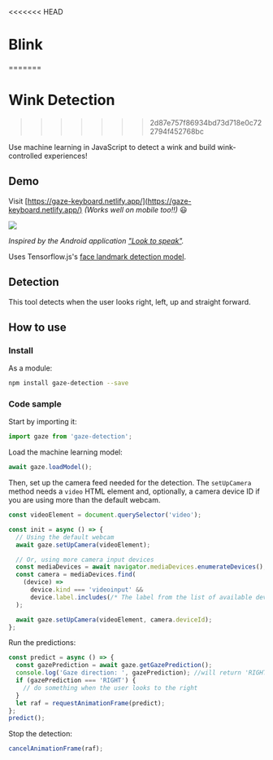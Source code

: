 <<<<<<< HEAD
# Blink
=======
# Wink Detection
>>>>>>> 2d87e757f86934bd73d718e0c722794f452768bc

Use machine learning in JavaScript to detect a wink and build wink-controlled experiences!

## Demo

Visit [https://gaze-keyboard.netlify.app/](https://gaze-keyboard.netlify.app/) _(Works well on mobile too!!)_ 😃

![](gaze-demo.gif)

_Inspired by the Android application ["Look to speak"](https://play.google.com/store/apps/details?id=com.androidexperiments.looktospeak)._

Uses Tensorflow.js's [face landmark detection model](https://www.npmjs.com/package/@tensorflow-models/face-landmarks-detection).

## Detection

This tool detects when the user looks right, left, up and straight forward.

## How to use

### Install

As a module:

```bash
npm install gaze-detection --save
```

### Code sample

Start by importing it:

```js
import gaze from 'gaze-detection';
```

Load the machine learning model:

```js
await gaze.loadModel();
```

Then, set up the camera feed needed for the detection. The `setUpCamera` method needs a `video` HTML element and, optionally, a camera device ID if you are using more than the default webcam.

```js
const videoElement = document.querySelector('video');

const init = async () => {
  // Using the default webcam
  await gaze.setUpCamera(videoElement);

  // Or, using more camera input devices
  const mediaDevices = await navigator.mediaDevices.enumerateDevices();
  const camera = mediaDevices.find(
    (device) =>
      device.kind === 'videoinput' &&
      device.label.includes(/* The label from the list of available devices*/)
  );

  await gaze.setUpCamera(videoElement, camera.deviceId);
};
```

Run the predictions:

```js
const predict = async () => {
  const gazePrediction = await gaze.getGazePrediction();
  console.log('Gaze direction: ', gazePrediction); //will return 'RIGHT', 'LEFT', 'STRAIGHT' or 'TOP'
  if (gazePrediction === 'RIGHT') {
    // do something when the user looks to the right
  }
  let raf = requestAnimationFrame(predict);
};
predict();
```

Stop the detection:

```js
cancelAnimationFrame(raf);
```
